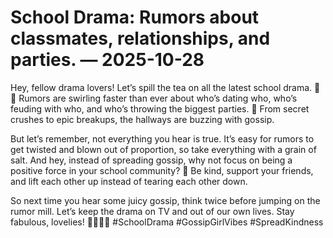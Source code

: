# School Drama: Rumors about classmates, relationships, and parties. — 2025-10-28

Hey, fellow drama lovers! Let’s spill the tea on all the latest school drama. 🍵💥 Rumors are swirling faster than ever about who’s dating who, who’s feuding with who, and who’s throwing the biggest parties. 🎉 From secret crushes to epic breakups, the hallways are buzzing with gossip.

But let’s remember, not everything you hear is true. It’s easy for rumors to get twisted and blown out of proportion, so take everything with a grain of salt. And hey, instead of spreading gossip, why not focus on being a positive force in your school community? 🌟 Be kind, support your friends, and lift each other up instead of tearing each other down.

So next time you hear some juicy gossip, think twice before jumping on the rumor mill. Let’s keep the drama on TV and out of our own lives. Stay fabulous, lovelies! 💁🏼‍♀️✨ #SchoolDrama #GossipGirlVibes #SpreadKindness
